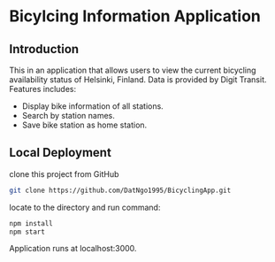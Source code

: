 # Bicylcing Information Application

## Introduction
This in an application that allows users to view the current bicycling availability status of Helsinki, Finland. Data is provided by Digit Transit. Features includes:
- Display bike information of all stations.
- Search by station names.
- Save bike station as home station.

## Local Deployment
clone this project from GitHub

```sh
git clone https://github.com/DatNgo1995/BicyclingApp.git
```


locate to the directory and run command:

```sh
npm install
npm start
```

Application runs at localhost:3000.